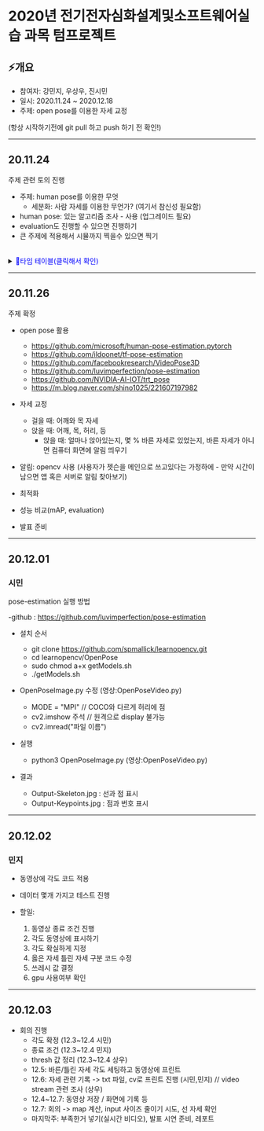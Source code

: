 # 2020년 전기전자심화설계및소프트웨어실습 과목 텀프로젝트
## ⚡️개요

- 참여자: 강민지, 우상우, 진시민
- 일시: 2020.11.24 ~ 2020.12.18
- 주제: open pose를 이용한 자세 교정

(항상 시작하기전에 git pull 하고 push 하기 전 확인!)


---
## 20.11.24

주제 관련 토의 진행

- 주제: human pose를 이용한 무엇
  - 세분화: 사람 자세를 이용한 무언가? (여기서 참신성 필요함)
- human pose: 있는 알고리즘 조사 - 사용 (업그레이드 필요)
- evaluation도 진행할 수 있으면 진행하기
- 큰 주제에 적용해서 시뮬까지 찍을수 있으면 찍기

<br>

 <details>
<summary><span style="color:blue">🚩타임 테이블(클릭해서 확인)</span></summary>

| 주차 | 월 | 화 | 수 | 목 | 금 | 토 | 일 |
| --- | --- | --- | --- | --- | --- | --- | --- |
| 11.24~11.29 | | 주제 관련 토의 | human pose 알고리즘 조사 / 정리 | 주제 픽스 / 개요 레포트 | 오픈 소스 적용 시작~ | | |
| 11.30~12.6 | 개별 진도 체크 | 진행사항 토의 / 방향성 잡기 | 지정 방향으로 실습 진행 | 진행사항 레포트 제출 / 실습 | ~ | | |
</details>

---
## 20.11.26

주제 확정

- open pose 활용
  - https://github.com/microsoft/human-pose-estimation.pytorch
  - https://github.com/ildoonet/tf-pose-estimation
  - https://github.com/facebookresearch/VideoPose3D
  - https://github.com/luvimperfection/pose-estimation
  - https://github.com/NVIDIA-AI-IOT/trt_pose
  - https://m.blog.naver.com/shino1025/221607197982
  
- 자세 교정
  - 걸을 때: 어깨와 목 자세
  - 앉을 때: 어깨, 목, 허리, 등
    - 앉을 때: 얼마나 앉아있는지, 몇 % 바른 자세로 있었는지, 바른 자세가 아니면 컴퓨터 화면에 알림 띄우기

- 알림: opencv 사용 (사용자가 젯슨을 메인으로 쓰고있다는 가정하에 - 만약 시간이 남으면 앱 혹은 서버로 알림 찾아보기)

- 최적화

- 성능 비교(mAP, evaluation)

- 발표 준비

---
## 20.12.01
### 시민
pose-estimation 실행 방법

-github : https://github.com/luvimperfection/pose-estimation

- 설치 순서
  - git clone https://github.com/spmallick/learnopencv.git
  - cd learnopencv/OpenPose
  - sudo chmod a+x getModels.sh
  - ./getModels.sh

- OpenPoseImage.py 수정 (영상:OpenPoseVideo.py)
  - MODE = "MPI" // COCO와 다르게 허리에 점
  - cv2.imshow 주석 // 원격으로 display 불가능
  - cv2.imread("파일 이름")
  
- 실행
  - python3 OpenPoseImage.py (영상:OpenPoseVideo.py)
  
- 결과
  - Output-Skeleton.jpg : 선과 점 표시
  - Output-Keypoints.jpg : 점과 번호 표시
 
---
## 20.12.02
### 민지

- 동영상에 각도 코드 적용
- 데이터 몇개 가지고 테스트 진행

- 할일:
  1. 동영상 종료 조건 진행
  2. 각도 동영상에 표시하기
  3. 각도 확실하게 지정
  4. 옳은 자세 틀린 자세 구분 코드 수정
  5. 쓰레시 값 결정
  6. gpu 사용여부 확인

---
## 20.12.03

- 회의 진행
  - 각도 확정 (12.3~12.4 시민)
  - 종료 조건 (12.3~12.4 민지)
  - thresh 값 정리 (12.3~12.4 상우)
  - 12.5: 바른/틀린 자세 각도 세팅하고 동영상에 프린트
  - 12.6: 자세 관련 기록 -> txt 파일, cv로 프린트 진행 (시민,민지) // video stream 관련 조사 (상우)
  - 12.4~12.7: 동영상 저장 / 화면에 기록 등
  - 12.7: 회의 -> map 계산, input 사이즈 줄이기 시도, 선 자세 확인
  - 마지막주: 부족한거 넣기(실시간 비디오), 발표 시연 준비, 레포트
